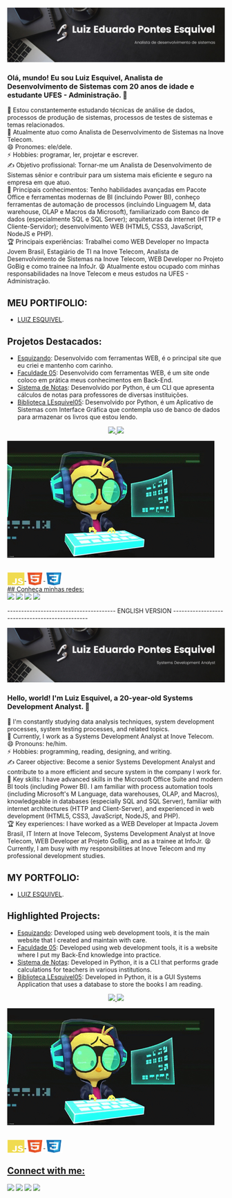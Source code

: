 ![Banner](luiz.png)

### Olá, mundo! Eu sou Luiz Esquivel, Analista de Desenvolvimento de Sistemas com 20 anos de idade e estudante UFES - Administração.  👋
🌱 Estou constantemente estudando técnicas de análise de dados, processos de produção de sistemas, processos de testes de sistemas e temas relacionados. <br>
👯 Atualmente atuo como Analista de Desenvolvimento de Sistemas na Inove Telecom. <br> 
😄 Pronomes: ele/dele. <br>
⚡ Hobbies: programar, ler, projetar e escrever. <br>
✍ Objetivo profissional: Tornar-me um Analista de Desenvolvimento de Sistemas sênior e contribuir para um sistema mais eficiente e seguro na empresa em que atuo. <br>
🎍 Principais conhecimentos: Tenho habilidades avançadas em Pacote Office e ferramentas modernas de BI (incluindo Power BI), conheço ferramentas de automação de processos (incluindo Linguagem M, data warehouse, OLAP e Macros da Microsoft), familiarizado com Banco de dados (especialmente SQL e SQL Server); arquiteturas da internet (HTTP e Cliente-Servidor); desenvolvimento WEB (HTML5, CSS3, JavaScript, NodeJS e PHP). <br>
🏆 Principais experiências: Trabalhei como WEB Developer no Impacta Jovem Brasil, Estagiário de TI na Inove Telecom, Analista de Desenvolvimento de Sistemas na Inove Telecom, WEB Developer no Projeto GoBig e como trainee na InfoJr.
😫 Atualmente estou ocupado com minhas responsabilidades na Inove Telecom e meus estudos na UFES - Administração.

## MEU PORTIFOLIO:
- [LUIZ ESQUIVEL](https://luizesquivel05.github.io/portfolioLUIZESQUIVEL/).

## Projetos Destacados:
- [Esquizando](https://github.com/luizesquivel05/esquizando.git): Desenvolvido com ferramentas WEB, é o principal site que eu criei e mantenho com carinho.
- [Faculdade 05](https://github.com/luizesquivel05/faculdade05): Desenvolvido com ferramentas WEB, é um site onde coloco em prática meus conhecimentos em Back-End.
- [Sistema de Notas](https://github.com/luizesquivel05/sistemadenotas): Desenvolvido por Python, é um CLI que apresenta cálculos de notas para professores de diversas instituições.
- [Biblioteca LEsquivel05](https://github.com/luizesquivel05/bibliotecaLEsquivel05): Desenvolvido por Python, é um Aplicativo de Sistemas com Interface Gráfica que contempla uso de banco de dados para armazenar os livros que estou lendo.

<div align="center">
  <a href="https://github.com/luizesquivel05/luizesquivel05/">
  <img height="180em" src="https://github-readme-stats.vercel.app/api?username=luizesquivel05&show_icons=true&theme=dark&include_all_commits=true&count_private=true"/>
  <img height="180em" src="https://github-readme-stats.vercel.app/api/top-langs/?username=luizesquivel05&layout=compact&langs_count=7&theme=dark"/>
</div>

![Gif](gifanimado.gif)

<div style="display: inline_block"><br>
  <img align="center" alt="Luiz-Js" height="30" width="40" src="https://raw.githubusercontent.com/devicons/devicon/master/icons/javascript/javascript-plain.svg">
  <img align="center" alt="Luiz-HTML" height="30" width="40" src="https://raw.githubusercontent.com/devicons/devicon/master/icons/html5/html5-original.svg">
  <img align="center" alt="Luiz-CSS" height="30" width="40" src="https://raw.githubusercontent.com/devicons/devicon/master/icons/css3/css3-original.svg">
</div>
    ## Conheça minhas redes:
<div> 
  <a href="https://instagram.com/luizpontes.esquivel" target="_blank"><img src="https://img.shields.io/badge/-Instagram-%23E4405F?style=for-the-badge&logo=instagram&logoColor=white" target="_blank"></a>
 	<a href="https://www.twitch.tv/caimasvoltei" target="_blank"><img src="https://img.shields.io/badge/Twitch-9146FF?style=for-the-badge&logo=twitch&logoColor=white" target="_blank"></a>
  <a href = "mailto:luizpontes.esquivel@gmail.com"><img src="https://img.shields.io/badge/-Gmail-%23333?style=for-the-badge&logo=gmail&logoColor=white" target="_blank"></a>
  <a href="https://www.linkedin.com/in/luizesquivel/" target="_blank"><img src="https://img.shields.io/badge/-LinkedIn-%230077B5?style=for-the-badge&logo=linkedin&logoColor=white" target="_blank"></a> 
</div>

---------------------------------------  ENGLISH VERSION -----------------------------------------------

![Banner](bannerEN.png)

### Hello, world! I'm Luiz Esquivel, a 20-year-old Systems Development Analyst. 👋
🌱 I'm constantly studying data analysis techniques, system development processes, system testing processes, and related topics. <br>
👯 Currently, I work as a Systems Development Analyst at Inove Telecom. <br>
😄 Pronouns: he/him. <br>
⚡ Hobbies: programming, reading, designing, and writing. <br>
✍ Career objective: Become a senior Systems Development Analyst and contribute to a more efficient and secure system in the company I work for. <br>
🎍 Key skills: I have advanced skills in the Microsoft Office Suite and modern BI tools (including Power BI). I am familiar with process automation tools (including Microsoft's M Language, data warehouses, OLAP, and Macros), knowledgeable in databases (especially SQL and SQL Server), familiar with internet architectures (HTTP and Client-Server), and experienced in web development (HTML5, CSS3, JavaScript, NodeJS, and PHP). <br>
🏆 Key experiences: I have worked as a WEB Developer at Impacta Jovem Brasil, IT Intern at Inove Telecom, Systems Development Analyst at Inove Telecom, WEB Developer at Projeto GoBig, and as a trainee at InfoJr.
😫 Currently, I am busy with my responsibilities at Inove Telecom and my professional development studies.


## MY PORTFOLIO:
- [LUIZ ESQUIVEL](https://luizesquivel05.github.io/portfolioLUIZESQUIVEL/).

## Highlighted Projects:
- [Esquizando](https://github.com/luizesquivel05/esquizando.git): Developed using web development tools, it is the main website that I created and maintain with care.
- [Faculdade 05](https://github.com/luizesquivel05/faculdade05): Developed using web development tools, it is a website where I put my Back-End knowledge into practice.
- [Sistema de Notas](https://github.com/luizesquivel05/sistemadenotas): Developed in Python, it is a CLI that performs grade calculations for teachers in various institutions.
- [Biblioteca LEsquivel05](https://github.com/luizesquivel05/bibliotecaLEsquivel05): Developed in Python, it is a GUI Systems Application that uses a database to store the books I am reading.

<div align="center">
  <a href="https://github.com/luizesquivel05/luizesquivel05/">
  <img height="180em" src="https://github-readme-stats.vercel.app/api?username=luizesquivel05&show_icons=true&theme=dark&include_all_commits=true&count_private=true"/>
  <img height="180em" src="https://github-readme-stats.vercel.app/api/top-langs/?username=luizesquivel05&layout=compact&langs_count=7&theme=dark"/>
</div>

![Gif](gifanimado.gif)

<div style="display: inline_block"><br>
  <img align="center" alt="Luiz-Js" height="30" width="40" src="https://raw.githubusercontent.com/devicons/devicon/master/icons/javascript/javascript-plain.svg">
  <img align="center" alt="Luiz-HTML" height="30" width="40" src="https://raw.githubusercontent.com/devicons/devicon/master/icons/html5/html5-original.svg">
  <img align="center" alt="Luiz-CSS" height="30" width="40" src="https://raw.githubusercontent.com/devicons/devicon/master/icons/css3/css3-original.svg">
</div>

## Connect with me:
<div> 
  <a href="https://instagram.com/luizpontes.esquivel" target="_blank"><img src="https://img.shields.io/badge/-Instagram-%23E4405F?style=for-the-badge&logo=instagram&logoColor=white" target="_blank"></a>
 	<a href="https://www.twitch.tv/caimasvoltei" target="_blank"><img src="https://img.shields.io/badge/Twitch-9146FF?style=for-the-badge&logo=twitch&logoColor=white" target="_blank"></a>
  <a href="mailto:luizpontes.esquivel@gmail.com"><img src="https://img.shields.io/badge/-Gmail-%23333?style=for-the-badge&logo=gmail&logoColor=white" target="_blank"></a>
  <a href="https://www.linkedin.com/in/luizesquivel/" target="_blank"><img src="https://img.shields.io/badge/-LinkedIn-%230077B5?style=for-the-badge&logo=linkedin&logoColor=white" target="_blank"></a> 
</div>
